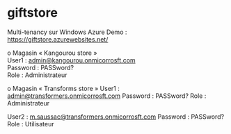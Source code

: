 giftstore
=========

Multi-tenancy sur Windows Azure
Demo : https://giftstore.azurewebsites.net/

o Magasin « Kangourou store » <br />
User1 : admin@kangourou.onmicorrosft.com <br />
Password : PASSword? <br />
Role : Administrateur <br />


o Magasin « Transforms store »
User1 : admin@transformers.onmicorrosft.com
              Password : PASSword?
              Role : Administrateur

User2 : m.saussac@transformers.onmicorrosft.com
              Password : PASSword?
              Role : Utilisateur 
 
